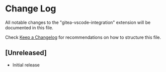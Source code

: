 # Change Log

All notable changes to the "gitea-vscode-integration" extension will be documented in this file.

Check [Keep a Changelog](http://keepachangelog.com/) for recommendations on how to structure this file.

## [Unreleased]

- Initial release